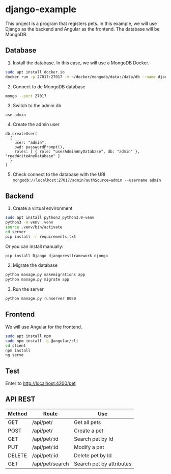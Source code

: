 # django-example
This project is a program that registers pets. In this example, we will use Django as the backend and Angular as the frontend. The database will be MongoDB.
## Database
1. Install the database. In this case, we will use a MongoDB Docker.
```bash
sudo apt install docker.io
docker run -p 27017:27017 -v ~/docker/mongodb/data:/data/db --name django-example -d mongo
```

2. Connect to de MongoDB database
```bash
mongo --port 27017
```

3. Switch to the admin db
```mongo
use admin
```

4. Create the admin user
```mongo
db.createUser(
  {
    user: "admin",
    pwd: passwordPrompt(),
    roles: [ { role: "userAdminAnyDatabase", db: "admin" }, "readWriteAnyDatabase" ]
  }
)
```

5. Check connect to the database with the URI `mongodb://localhost:27017/admin?authSource=admin --username admin`

## Backend
1. Create a virtual environment
```bash
sudo apt install python3 python3.9-venv
python3 -m venv .venv
source .venv/bin/activate
cd server
pip install -r requirements.txt
```
Or you can install manually:
```bash
pip install Django djangorestframework djongo
```

2. Migrate the database
```bash
python manage.py makemigrations app
python manage.py migrate app
```

3. Run the server
```bash
python manage.py runserver 8080
```

## Frontend
We will use Angular for the frontend.

```bash
sudo apt install npm
sudo npm install -g @angular/cli
cd client
npm install
ng serve
```

## Test
Enter to [http://localhost:4200/pet](http://localhost:4200/pet)

## API REST
| __Method__    | __Route__         | __Use__                           |
|---------------|-------------------|-----------------------------------|
| GET           | /api/pet/         | Get all pets                      |
| POST          | /api/pet/         | Create a pet                      |
| GET           | /api/pet/:id      | Search pet by Id                  |
| PUT           | /api/pet/:id      | Modify a pet                      |
| DELETE        | /api/pet/:id      | Delete pet by Id                  |
| GET           | /api/pet/search   | Search pet by attributes          |
